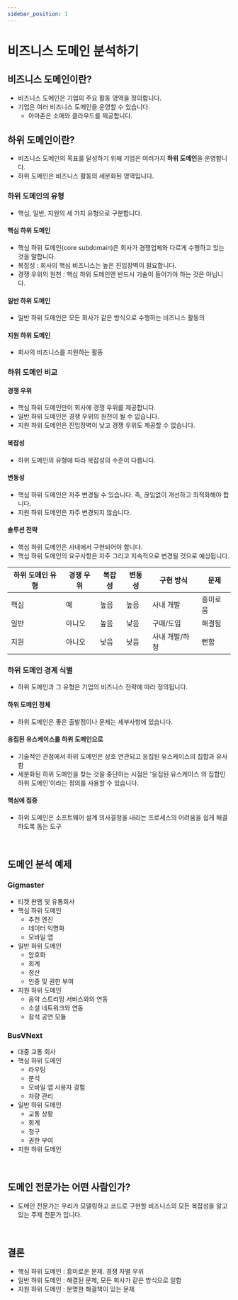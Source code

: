 ```yaml
---
sidebar_position: 1
---
```


# 비즈니스 도메인 분석하기

## 비즈니스 도메인이란?

- 비즈니스 도메인은 기업의 주요 활동 영역을 정의합니다.
- 기업은 여러 비즈니스 도메인을 운영할 수 있습니다.
  - 아마존은 소매와 클라우드를 제공합니다.
  
## 하위 도메인이란?

- 비즈니스 도메인의 목표를 달성하기 위해 기업은 여러가지 **하위 도메인**을 운영합니다.
- 하위 도메인은 비즈니스 활동의 세분화된 영역입니다.

### 하위 도메인의 유형

- 핵심, 일반, 지원의 세 가지 유형으로 구분합니다.

#### 핵심 하위 도메인 

- 핵심 하위 도메인(core subdomain)은 회사가 경쟁업체와 다르게 수행하고 있는 것을 말합니다.
- 복잡성 : 회사의 핵심 비즈니스는 높은 진입장벽이 필요합니다.
- 경쟁 우위의 원천 : 핵심 하위 도메인엔 반드시 기술이 들어가야 하는 것은 아닙니다.

#### 일반 하위 도메인

- 일반 하위 도메인은 모든 회사가 같은 방식으로 수행하는 비즈니스 활동의

#### 지원 하위 도메인

- 회사의 비즈니스를 지원하는 활동

### 하위 도메인 비교

#### 경쟁 우위

- 핵심 하위 도메인만이 회사에 경쟁 우위를 제공합니다.
- 일반 하위 도메인은 경쟁 우위의 원천이 될 수 없습니다.
- 지원 하위 도메인은 진입장벽이 낮고 경쟁 우위도 제공할 수 없습니다.

#### 복잡성

- 하위 도메인의 유형에 따라 복잡성의 수준이 다릅니다.

#### 변동성

- 핵심 하위 도메인은 자주 변경될 수 있습니다. 즉, 끊임없이 개선하고 최적화해야 합니다.
- 지원 하위 도메인은 자주 변경되지 않습니다. 

#### 솔루션 전략

- 핵심 하위 도메인은 사내에서 구현되어야 합니다.
- 핵심 하위 도메인의 요구사항은 자주 그리고 지속적으로 변경될 것으로 예상됩니다.

|하위 도메인 유형|경쟁 우위|복잡성|변동성|구현 방식|문제|
|-|-|-|-|-|-|
|핵심|예|높음|높음|사내 개발|흥미로움|
|일반|아니오|높음|낮음|구매/도입|해결됨|
|지원|아니오|낮음|낮음|사내 개발/하청|뻔함|

### 하위 도메인 경계 식별

- 하위 도메인과 그 유형은 기업의 비즈니스 전략에 따라 정의됩니다.

#### 하위 도메인 정체

- 하위 도메인은 좋은 출발점이나 문제는 세부사항에 있습니다.

#### 응집된 유스케이스를 하위 도메인으로

- 기술적인 관점에서 하위 도메인은 상호 연관되고 응집된 유스케이스의 집합과 유사함
- 세분화된 하위 도메인을 찾는 것을 중단하는 시점은 '응집된 유스케이스 의 집합인 하위 도메인'이라는 정의를 사용할 수 있습니다.

#### 핵심에 집중

- 하위 도메인은 소프트웨어 설계 의사결정을 내리는 프로세스의 어려움을 쉽게 해결하도록 돕는 도구

<br/>

## 도메인 분석 예제

### Gigmaster

- 티켓 판맴 및 유통회사
- 핵심 하위 도메인
  - 추천 엔진
  - 데이터 익명화
  - 모바일 앱
- 일반 하위 도메인 
  - 암호화
  - 회계
  - 정산
  - 인증 및 권한 부여
- 지원 하위 도메인  
  - 음악 스트리밍 서비스와의 연동
  - 소셜 네트워크와 연동
  - 참석 공연 모듈

### BusVNext

- 대중 교통 회사
- 핵심 하위 도메인
  - 라우팅
  - 분석
  - 모바일 앱 사용자 경험
  - 차량 관리
- 일반 하위 도메인
  - 교통 상황
  - 회계
  - 청구
  - 권한 부여
- 지원 하위 도메인

<br/>

## 도메인 전문가는 어떤 사람인가?

- 도메인 전문가는 우리가 모델링하고 코드로 구현할 비즈니스의 모든 복잡성을 알고 있는 주제 전문가 입니다.

<br/>

## 결론

- 핵심 하위 도메인 : 흥미로운 문제. 경쟁 차별 우위
- 일반 하위 도메인 : 해결된 문제, 모든 회사가 같은 방식으로 일함
- 지원 하위 도메인 : 분명한 해결책이 있는 문제